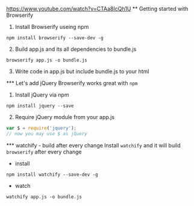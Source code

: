 https://www.youtube.com/watch?v=CTAa8IcQh1U
** Getting started with Browserify

1. Install Browserify useing npm
```
npm install browserify --save-dev -g
```
2. Build app.js and its all dependencies to bundle.js
```
browserify app.js -o bundle.js
```
3. Write code in app.js but include bundle.js to your html

*** Let's add jQuery
Browserify works great with `npm`

1. Install jQuery via npm
```
npm install jquery --save
```
2. Require jQuery module from your app.js
```javascript
var $ = require('jquery');
// now you may use $ as jQuery
```

*** watchify - build after every change
Install `watchify` and it will build `browserify` after every change
- install
```
npm install watchify --save-dev -g
```
- watch
```
watchify app.js -o bundle.js
```
